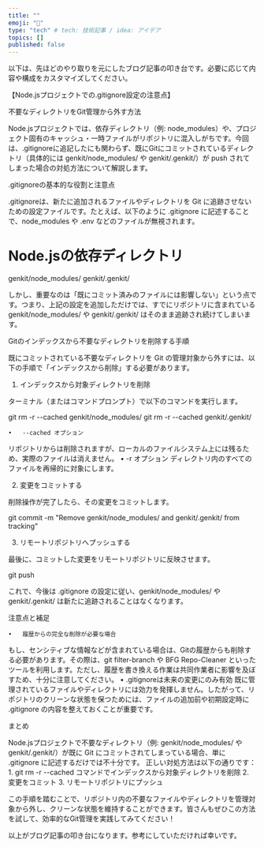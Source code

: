 ```yaml
---
title: ""
emoji: "🙆"
type: "tech" # tech: 技術記事 / idea: アイデア
topics: []
published: false
---
```

以下は、先ほどのやり取りを元にしたブログ記事の叩き台です。必要に応じて内容や構成をカスタマイズしてください。

【Node.jsプロジェクトでの.gitignore設定の注意点】

不要なディレクトリをGit管理から外す方法

Node.jsプロジェクトでは、依存ディレクトリ（例: node_modules）や、プロジェクト固有のキャッシュ・一時ファイルがリポジトリに混入しがちです。今回は、.gitignoreに追記したにも関わらず、既にGitにコミットされているディレクトリ（具体的には genkit/node_modules/ や genkit/.genkit/）が push されてしまった場合の対処方法について解説します。

.gitignoreの基本的な役割と注意点

.gitignoreは、新たに追加されるファイルやディレクトリを Git に追跡させないための設定ファイルです。たとえば、以下のように .gitignore に記述することで、node_modules や .env などのファイルが無視されます。

# Node.jsの依存ディレクトリ
genkit/node_modules/
genkit/.genkit/

しかし、重要なのは「既にコミット済みのファイルには影響しない」という点です。つまり、上記の設定を追加しただけでは、すでにリポジトリに含まれている genkit/node_modules/ や genkit/.genkit/ はそのまま追跡され続けてしまいます。

Gitのインデックスから不要なディレクトリを削除する手順

既にコミットされている不要なディレクトリを Git の管理対象から外すには、以下の手順で「インデックスから削除」する必要があります。

1. インデックスから対象ディレクトリを削除

ターミナル（またはコマンドプロンプト）で以下のコマンドを実行します。

git rm -r --cached genkit/node_modules/
git rm -r --cached genkit/.genkit/

	•	--cached オプション
リポジトリからは削除されますが、ローカルのファイルシステム上には残るため、実際のファイルは消えません。
	•	-r オプション
ディレクトリ内のすべてのファイルを再帰的に対象にします。

2. 変更をコミットする

削除操作が完了したら、その変更をコミットします。

git commit -m "Remove genkit/node_modules/ and genkit/.genkit/ from tracking"

3. リモートリポジトリへプッシュする

最後に、コミットした変更をリモートリポジトリに反映させます。

git push

これで、今後は .gitignore の設定に従い、genkit/node_modules/ や genkit/.genkit/ は新たに追跡されることはなくなります。

注意点と補足

	•	履歴からの完全な削除が必要な場合
もし、センシティブな情報などが含まれている場合は、Gitの履歴からも削除する必要があります。その際は、git filter-branch や BFG Repo-Cleaner といったツールを利用します。ただし、履歴を書き換える作業は共同作業者に影響を及ぼすため、十分に注意してください。
	•	.gitignoreは未来の変更にのみ有効
既に管理されているファイルやディレクトリには効力を発揮しません。したがって、リポジトリのクリーンな状態を保つためには、ファイルの追加前や初期設定時に .gitignore の内容を整えておくことが重要です。

まとめ

Node.jsプロジェクトで不要なディレクトリ（例: genkit/node_modules/ や genkit/.genkit/）が既に Git にコミットされてしまっている場合、単に .gitignore に記述するだけでは不十分です。
正しい対処方法は以下の通りです：
	1.	git rm -r --cached コマンドでインデックスから対象ディレクトリを削除
	2.	変更をコミット
	3.	リモートリポジトリにプッシュ

この手順を踏むことで、リポジトリ内の不要なファイルやディレクトリを管理対象から外し、クリーンな状態を維持することができます。皆さんもぜひこの方法を試して、効率的なGit管理を実践してみてください！

以上がブログ記事の叩き台になります。参考にしていただければ幸いです。
